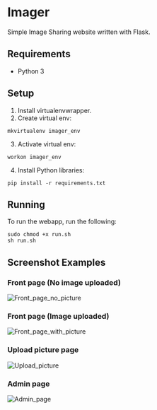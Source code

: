 # Imager

Simple Image Sharing website written with Flask.

## Requirements
+ Python 3

## Setup
1. Install virtualenvwrapper.
2. Create virtual env:
```
mkvirtualenv imager_env
```
3. Activate virtual env:
```
workon imager_env
```
4. Install Python libraries:
```
pip install -r requirements.txt
```

## Running
To run the webapp, run the following:
```
sudo chmod +x run.sh
sh run.sh
```

## Screenshot Examples
### Front page (No image uploaded)
![Front_page_no_picture](https://github.com/Vinmwaura/Imager/assets/12788331/42a1fbd2-0c97-4337-ab0e-c18fdfe2c83d)

### Front page (Image uploaded)
![Front_page_with_picture](https://github.com/Vinmwaura/Imager/assets/12788331/d4509c21-66f2-49e6-a7b6-167a305d3cf8)

### Upload picture page
![Upload_picture](https://github.com/Vinmwaura/Imager/assets/12788331/e975f7af-ae11-4dbe-a0d5-7133396f3c15)

### Admin page
![Admin_page](https://github.com/Vinmwaura/Imager/assets/12788331/c32653ac-e3cd-437d-896f-b18c16a24c14)


